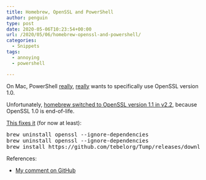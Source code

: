 ```yaml
---
title: Homebrew, OpenSSL and PowerShell
author: penguin
type: post
date: 2020-05-06T10:23:54+00:00
url: /2020/05/06/homebrew-openssl-and-powershell/
categories:
  - Snippets
tags:
  - annoying
  - powershell

---
```

On Mac, PowerShell [really][1], [really][2] wants to specifically use OpenSSL version 1.0.

Unfortunately, [homebrew switched to OpenSSL version 1.1 in v2.2][3], because OpenSSL 1.0 is end-of-life.

[This fixes it][4] (for now at least):

<pre class="EnlighterJSRAW" data-enlighter-language="shell">brew uninstall openssl --ignore-dependencies
brew uninstall openssl --ignore-dependencies
brew install https://github.com/tebelorg/Tump/releases/download/v1.0.0/openssl.rb</pre>

References:

  * [My comment on GitHub][5]

 [1]: https://github.com/PowerShell/PowerShell/issues/5561#issuecomment-610086969
 [2]: https://www.google.com/search?client=firefox-b-d&q=powershell+wsman+client+not+found
 [3]: https://brew.sh/2019/11/27/homebrew-2.2.0/
 [4]: https://github.com/kelaberetiv/TagUI/issues/635#issuecomment-560139279
 [5]: https://github.com/PowerShell/PowerShell/issues/11216#issuecomment-624563790